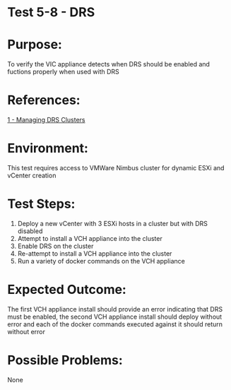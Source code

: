 Test 5-8 - DRS
=======

# Purpose:
To verify the VIC appliance detects when DRS should be enabled and fuctions properly when used with DRS

# References:
[1 - Managing DRS Clusters](https://pubs.vmware.com/vsphere-50/index.jsp?topic=%2Fcom.vmware.wssdk.pg.doc_50%2FPG_Ch13_Resources.15.8.html)

# Environment:
This test requires access to VMWare Nimbus cluster for dynamic ESXi and vCenter creation

# Test Steps:
1. Deploy a new vCenter with 3 ESXi hosts in a cluster but with DRS disabled
2. Attempt to install a VCH appliance into the cluster
3. Enable DRS on the cluster
4. Re-attempt to install a VCH appliance into the cluster
5. Run a variety of docker commands on the VCH appliance

# Expected Outcome:
The first VCH appliance install should provide an error indicating that DRS must be enabled, the second VCH appliance install should deploy without error and each of the docker commands executed against it should return without error

# Possible Problems:
None
